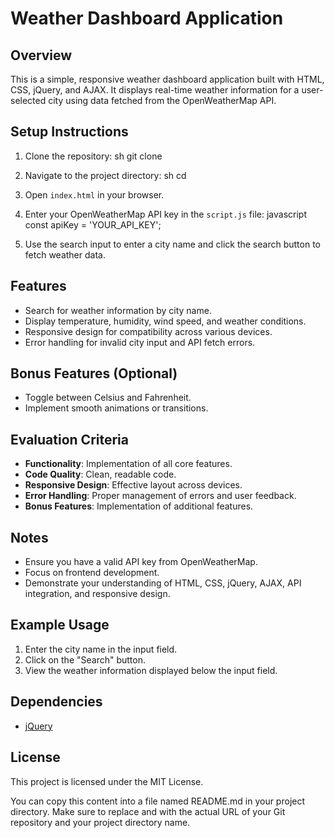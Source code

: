 # Weather Dashboard Application

## Overview
This is a simple, responsive weather dashboard application built with HTML, CSS, jQuery, and AJAX. It displays real-time weather information for a user-selected city using data fetched from the OpenWeatherMap API.

## Setup Instructions
1. Clone the repository:
   sh
   git clone <repository-url>
   
2. Navigate to the project directory:
   sh
   cd <project-directory>
   
3. Open `index.html` in your browser.
4. Enter your OpenWeatherMap API key in the `script.js` file:
   javascript
   const apiKey = 'YOUR_API_KEY';
   
5. Use the search input to enter a city name and click the search button to fetch weather data.

## Features
- Search for weather information by city name.
- Display temperature, humidity, wind speed, and weather conditions.
- Responsive design for compatibility across various devices.
- Error handling for invalid city input and API fetch errors.

## Bonus Features (Optional)
- Toggle between Celsius and Fahrenheit.
- Implement smooth animations or transitions.

## Evaluation Criteria
- **Functionality**: Implementation of all core features.
- **Code Quality**: Clean, readable code.
- **Responsive Design**: Effective layout across devices.
- **Error Handling**: Proper management of errors and user feedback.
- **Bonus Features**: Implementation of additional features.

## Notes
- Ensure you have a valid API key from OpenWeatherMap.
- Focus on frontend development.
- Demonstrate your understanding of HTML, CSS, jQuery, AJAX, API integration, and responsive design.

## Example Usage
1. Enter the city name in the input field.
2. Click on the "Search" button.
3. View the weather information displayed below the input field.

## Dependencies
- [jQuery](https://code.jquery.com/)

## License
This project is licensed under the MIT License.


You can copy this content into a file named README.md in your project directory. Make sure to replace <repository-url> and <project-directory> with the actual URL of your Git repository and your project directory name.
